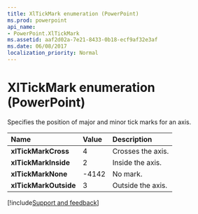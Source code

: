 ```yaml
---
title: XlTickMark enumeration (PowerPoint)
ms.prod: powerpoint
api_name:
- PowerPoint.XlTickMark
ms.assetid: aaf2d02a-7e21-8433-0b18-ecf9af32e3af
ms.date: 06/08/2017
localization_priority: Normal
---
```



# XlTickMark enumeration (PowerPoint)

Specifies the position of major and minor tick marks for an axis.



|Name|Value|Description|
|:-----|:-----|:-----|
|**xlTickMarkCross**|4|Crosses the axis.|
|**xlTickMarkInside**|2|Inside the axis.|
|**xlTickMarkNone**|-4142|No mark.|
|**xlTickMarkOutside**|3|Outside the axis.|

[!include[Support and feedback](~/includes/feedback-boilerplate.md)]